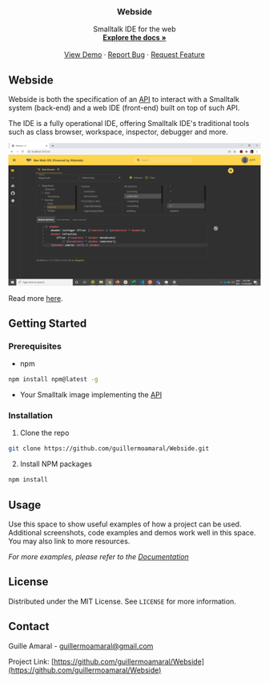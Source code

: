 <!-- PROJECT LOGO -->
<br />
<p align="center">
  <h3 align="center">Webside</h3>

  <p align="center">
    Smalltalk IDE for the web
    <br />
    <a href="https://github.com/guillermoamaral/Webside/blob/master/docs/README.md"><strong>Explore the docs »</strong></a>
    <br />
    <br />
    <a href="https://github.com/guillermoamaral/Webside">View Demo</a>
    ·
    <a href="https://github.com/guillermoamaral/Webside">Report Bug</a>
    ·
    <a href="https://github.com/guillermoamaral/Webside">Request Feature</a>
  </p>
</p>

## Webside
Webside is both the specification of an [API](docs/api) to interact with a Smalltalk system (back-end) and a web IDE (front-end) built on top of such API.

The IDE is a fully operational IDE, offering Smalltalk IDE's traditional tools such as class browser, workspace, inspector, debugger and more.

![Alt text](docs/images/WebsideBee.png?raw=true "Webside on Bee")

Read more [here](docs).

## Getting Started

### Prerequisites

* npm
```sh
npm install npm@latest -g
```

* Your Smalltalk image implementing the [API](docs/api)

### Installation

1. Clone the repo
```sh
git clone https://github.com/guillermoamaral/Webside.git
```
2. Install NPM packages
```sh
npm install
```

## Usage

Use this space to show useful examples of how a project can be used. Additional screenshots, code examples and demos work well in this space. You may also link to more resources.

_For more examples, please refer to the [Documentation](https://example.com)_

## License

Distributed under the MIT License. See `LICENSE` for more information.

## Contact

Guille Amaral - guillermoamaral@gmail.com

Project Link: [https://github.com/guillermoamaral/Webside](https://github.com/guillermoamaral/Webside)


<!-- MARKDOWN LINKS & IMAGES -->
<!-- https://www.markdownguide.org/basic-syntax/#reference-style-links -->
[contributors-shield]: https://img.shields.io/github/contributors/othneildrew/Best-README-Template.svg?style=flat-square
[contributors-url]: https://github.com/othneildrew/Best-README-Template/graphs/contributors
[forks-shield]: https://img.shields.io/github/forks/othneildrew/Best-README-Template.svg?style=flat-square
[forks-url]: https://github.com/othneildrew/Best-README-Template/network/members
[stars-shield]: https://img.shields.io/github/stars/othneildrew/Best-README-Template.svg?style=flat-square
[stars-url]: https://github.com/othneildrew/Best-README-Template/stargazers
[issues-shield]: https://img.shields.io/github/issues/othneildrew/Best-README-Template.svg?style=flat-square
[issues-url]: https://github.com/othneildrew/Best-README-Template/issues
[license-shield]: https://img.shields.io/github/license/othneildrew/Best-README-Template.svg?style=flat-square
[license-url]: https://github.com/othneildrew/Best-README-Template/blob/master/LICENSE.txt
[linkedin-shield]: https://img.shields.io/badge/-LinkedIn-black.svg?style=flat-square&logo=linkedin&colorB=555
[linkedin-url]: https://linkedin.com/in/othneildrew
[product-screenshot]: images/screenshot.png
